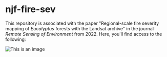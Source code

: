 # njf-fire-sev

This repository is associated with the paper "Regional-scale fire severity mapping of *Eucalyptus* forests with the Landsat archive" in the journal *Remote Sensing of Environment* from 2022. Here, you'll find access to the following: 

![This is an image](figs/graph_abs_wlogos.png)

